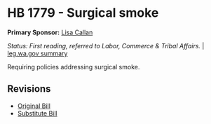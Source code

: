 # HB 1779 - Surgical smoke
**Primary Sponsor:** [Lisa Callan](/person/leg/callan_li.md)

*Status: First reading, referred to Labor, Commerce & Tribal Affairs.* | [leg.wa.gov summary](https://app.leg.wa.gov/billsummary?BillNumber=1779&Year=2021)

Requiring policies addressing surgical smoke.

## Revisions
* [Original Bill](1/)
* [Substitute Bill](S/)